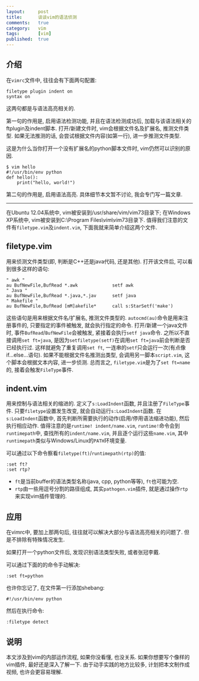 ```yaml
---
layout:     post
title:      谈谈vim的语法侦测
comments:   true
category:   vim
tags:       [vim]
published:  true
---
```


介绍
---

在`vimrc`文件中, 往往会有下面两句配置:

    filetype plugin indent on
    syntax on

这两句都是与语法高亮相关的.

第一句的作用是, 启用语法检测功能, 并且在语法检测成功后, 加载与该语法相关的ftplugin及indent脚本.
打开/新建文件时, vim会根据文件名及扩展名, 推测文件类型.
如果无法推测的话, 会尝试根据文件内容(如第一行), 进一步推测文件类型.

这是为什么当你打开一个没有扩展名的python脚本文件时, vim仍然可以识别的原因.

    $ vim hello
    #!/usr/bin/env python
    def hello():
        print("hello, world!")
        
第二句的作用是, 启用语法高亮. 具体细节本文暂不讨论, 我会专门写一篇文章.

----

在Ubuntu 12.04系统中, vim被安装到/usr/share/vim/vim73目录下;
在Windows XP系统中, vim被安装到C:\Program Files\vim\vim73目录下.
值得我们注意的文件有`filetype.vim`及`indent.vim`, 下面我就来简单介绍这两个文件.

filetype.vim
-------------

用来侦测文件类型(即, 判断是C++还是java代码, 还是其他).
打开该文件后, 可以看到很多这样的语句:

    " awk "
    au BufNewFile,BufRead *.awk             setf awk
    " Java "
    au BufNewFile,BufRead *.java,*.jav      setf java
    " Makefile "
    au BufNewFile,BufRead [mM]akefile*      call s:StarSetf('make')


这些语句是用来根据文件名/扩展名, 推测文件类型的. 
`autocmd(au)`命令是用来注册事件的, 只要指定的事件被触发, 就会执行指定的命令.
打开/新建一个java文件时, 事件`BufRead`/`BufNewFile`会被触发, 紧接着会执行`setf java`命令.
之所以不直接调用`set ft=java`, 是因为`setfiletype(setf)`在调用`set ft=java`前会判断是否已经执行过.
这样就避免了重复调用`set ft`, 一连串的`setf`只会运行一次(有点像if...else...语句).
如果不能根据文件名推测出类型, 会调用另一脚本`script.vim`, 这个脚本会根据文本内容, 进一步侦测.
总而言之, `filetype.vim`是为了`set ft=name`的, 接着会触发`FileType`事件.

indent.vim
----------

用来控制与语法相关的缩进的. 定义了`s:LoadIndent`函数, 并且注册了`FileType`事件.
只要`filetype`设置发生改变, 就会自动运行`s:LoadIndent`函数.
在`s:LoadIndent`函数中, 首先判断所需要执行的动作(启用/停用语法缩进功能), 然后执行相应动作.
值得注意的是`runtime! indent/name.vim`, `runtime!`命令会到`runtimepath`中, 查找所有的`indent/name.vim`,
并且逐个运行这些`name.vim`, 其中`runtimepath`类似与Windows/Linux的`PATH`环境变量.

可以通过以下命令察看`filetype(ft)`/`runtimepath(rtp)`的值:

    :set ft?
    :set rtp?
    
- `ft`是当前buffer的语法类型名称(java, cpp, python等等), `ft`也可能为空.
- `rtp`由一些用逗号分割的路径组成, 其实`pathogen.vim`插件, 就是通过操作`rtp`来实现vim插件管理的.

应用
----

在vimrc中, 要加上那两句后, 往往就可以解决大部分与语法高亮相关的问题了. 但是不排除有特殊情况发生.

如果打开一个python文件后, 发现识别语法类型失败, 或者张冠李戴.

可以通过下面的的命令手动解决:

    :set ft=python

也许你忘记了, 在文件第一行添加shebang:

    #!/usr/bin/env python

然后在执行命令:

    :filetype detect

说明
----
本文涉及到vim的内部运作流程, 如果你没看懂, 也没关系.
如果你想要写个像样的vim插件, 最好还是深入了解一下.
由于动手实践的地方比较多, 计划把本文制作成视频, 也许会更容易理解.

